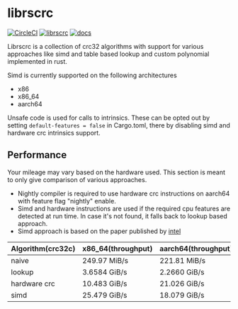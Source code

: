 # librscrc

[![CircleCI](https://dl.circleci.com/status-badge/img/gh/psvri/librscrc/tree/main.svg?style=shield)](https://dl.circleci.com/status-badge/redirect/gh/psvri/librscrc/tree/main) [![librscrc](https://img.shields.io/crates/v/librscrc)](https://crates.io/crates/librscrc) [![docs](https://img.shields.io/docsrs/librscrc)](https://docs.rs/librscrc/0.1.0/librscrc/)

Librscrc is a collection of crc32 algorithms with support for various approaches like simd and table based lookup and
custom polynomial implemented in rust.

Simd is currently supported on the following architectures

- x86
- x86_64
- aarch64

Unsafe code is used for calls to intrinsics. These can be opted out by setting ```default-features = false``` in
Cargo.toml, there by disabling simd and hardware crc intrinsics support.

## Performance

Your mileage may vary based on the hardware used. This section is meant to only give comparison of various approaches.

- Nightly compiler is required to use hardware crc instructions on aarch64 with feature flag "nightly" enable.
- Simd and hardware instructions are used if the required cpu features are detected at run time. In case it's not found,
  it falls back to lookup based approach.
- Simd approach is based on the paper published
  by [intel](https://www.intel.com/content/dam/www/public/us/en/documents/white-papers/fast-crc-computation-generic-polynomials-pclmulqdq-paper.pdf)

| Algorithm(crc32c) | x86_64(throughput) | aarch64(throughput) |
|-------------------|--------------------|---------------------|
| naive             | 249.97 MiB/s       | 221.81 MiB/s        |
| lookup            | 3.6584 GiB/s       | 2.2660 GiB/s        |
| hardware crc      | 10.483 GiB/s       | 21.026 GiB/s        |
| simd              | 25.479 GiB/s       | 18.079 GiB/s        |